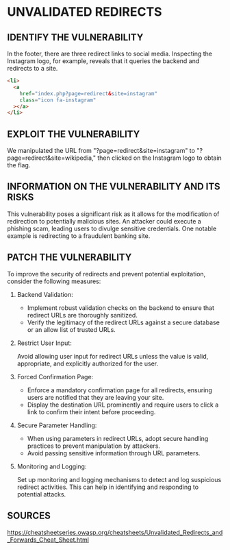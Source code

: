 # UNVALIDATED REDIRECTS

## IDENTIFY THE VULNERABILITY

In the footer, there are three redirect links to social media. Inspecting the Instagram logo, for example, reveals that it queries the backend and redirects to a site.

```html
<li>
  <a
    href="index.php?page=redirect&site=instagram"
    class="icon fa-instagram"
  ></a>
</li>
```

## EXPLOIT THE VULNERABILITY

We manipulated the URL from "?page=redirect&site=instagram" to "?page=redirect&site=wikipedia," then clicked on the Instagram logo to obtain the flag.

## INFORMATION ON THE VULNERABILITY AND ITS RISKS

This vulnerability poses a significant risk as it allows for the modification of redirection to potentially malicious sites. An attacker could execute a phishing scam, leading users to divulge sensitive credentials. One notable example is redirecting to a fraudulent banking site.

## PATCH THE VULNERABILITY

To improve the security of redirects and prevent potential exploitation, consider the following measures:

1. Backend Validation:

   - Implement robust validation checks on the backend to ensure that redirect URLs are thoroughly sanitized.
   - Verify the legitimacy of the redirect URLs against a secure database or an allow list of trusted URLs.

2. Restrict User Input:

   Avoid allowing user input for redirect URLs unless the value is valid, appropriate, and explicitly authorized for the user.

3. Forced Confirmation Page:

   - Enforce a mandatory confirmation page for all redirects, ensuring users are notified that they are leaving your site.
   - Display the destination URL prominently and require users to click a link to confirm their intent before proceeding.

4. Secure Parameter Handling:

   - When using parameters in redirect URLs, adopt secure handling practices to prevent manipulation by attackers.
   - Avoid passing sensitive information through URL parameters.

5. Monitoring and Logging:

   Set up monitoring and logging mechanisms to detect and log suspicious redirect activities. This can help in identifying and responding to potential attacks.

## SOURCES

https://cheatsheetseries.owasp.org/cheatsheets/Unvalidated_Redirects_and_Forwards_Cheat_Sheet.html
